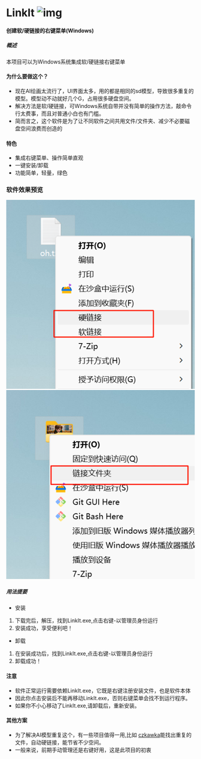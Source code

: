 # LinkIt ![img](https://raw.githubusercontent.com/scifx/LinkIt/main/LinkIt.ico)
#### 创建软/硬链接的右键菜单(Windows)
##### 概述
本项目可以为Windows系统集成软/硬链接右键菜单

#### 为什么要做这个？
- 现在AI绘画太流行了，UI界面太多，用的都是相同的sd模型，导致很多重复的模型。模型动不动就好几个G，占用很多硬盘空间。
- 解决方法是软/硬链接，可Windows系统自带并没有简单的操作方法，敲命令行太费事，而且对普通小白也有门槛。
- 简而言之，这个软件是为了让不同软件之间共用文件/文件夹、减少不必要磁盘空间浪费而创造的

#### 特色
- 集成右键菜单、操作简单直观
- 一键安装/卸载
- 功能简单，轻量，绿色

### 软件效果预览
![img](https://raw.githubusercontent.com/scifx/LinkIt/main/filelink.png)
![img](https://raw.githubusercontent.com/scifx/LinkIt/main/dirlink.png)

##### 用法提要
- 安装
1. 下载完后，解压，找到LinkIt.exe,点击右键-以管理员身份运行
2. 安装成功，享受便利吧！

- 卸载
1. 在安装成功后，找到LinkIt.exe,点击右键-以管理员身份运行
2. 卸载成功！

#### 注意
- 软件正常运行需要依赖LinkIt.exe，它既是右键注册安装文件，也是软件本体
- 因此你点击安装后不能再移动LinkIt.exe，否则右键菜单会找不到运行程序。
- 如果你不小心移动了LinkIt.exe,请卸载后，重新安装。

#### 其他方案
- 为了解决AI模型重复这个，有一些项目值得一用,比如 [czkawka](https://github.com/qarmin/czkawka)能找出重复的文件，自动硬链接，能节省不少空间。
- 一般来说，前期手动管理还是右键好用，这是此项目的初衷
